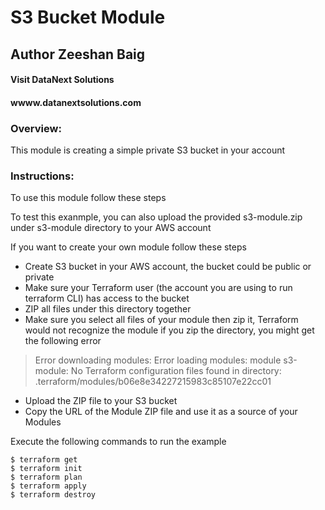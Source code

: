 # S3 Bucket Module
## Author Zeeshan Baig
#### Visit DataNext Solutions 
#### wwww.datanextsolutions.com 

### Overview:
This module is creating a simple private S3 bucket in your account

### Instructions:
To use this module follow these steps 

To test this exanmple, you can also upload the provided s3-module.zip under s3-module directory to your AWS account

If you want to create your own module follow these steps 

- Create S3 bucket in your AWS account, the bucket could be public or private
- Make sure your Terraform user (the account you are using to run terraform CLI) has access to the bucket
- ZIP all files under this directory together 
- Make sure you select all files of your module then zip it, Terraform would not recognize the module if you zip the directory, you might get the following error

> Error downloading modules: Error loading modules: module s3-module: No Terraform configuration files found in directory: .terraform/modules/b06e8e34227215983c85107e22cc01

- Upload the ZIP file to your S3 bucket
- Copy the URL of the Module ZIP file and use it as a source of your Modules 

Execute the following commands to run the example

```
$ terraform get
$ terraform init
$ terraform plan
$ terraform apply
$ terraform destroy

```
